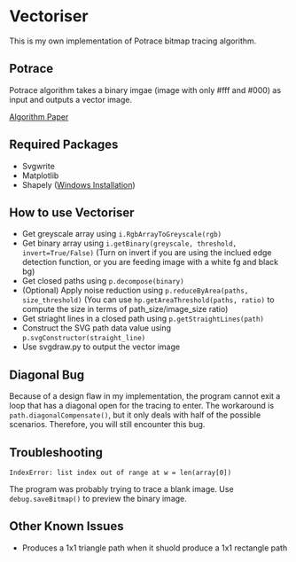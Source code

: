 # Vectoriser
This is my own implementation of Potrace bitmap tracing algorithm.

## Potrace
Potrace algorithm takes a binary imgae (image with only #fff and #000) as input and outputs a vector image.

[Algorithm Paper](http://potrace.sourceforge.net/potrace.pdf)

## Required Packages
- Svgwrite
- Matplotlib
- Shapely ([Windows Installation](https://pypi.org/project/Shapely/#files))

## How to use Vectoriser
 - Get greyscale array using ``` i.RgbArrayToGreyscale(rgb) ```
 - Get binary array using ``` i.getBinary(greyscale, threshold, invert=True/False) ```
 (Turn on invert if you are using the inclued edge detection function, or you are feeding image with a white fg and black bg)
 - Get closed paths using ``` p.decompose(binary) ```
 - (Optional) Apply noise reduction using ```p.reduceByArea(paths, size_threshold)```
 (You can use ``` hp.getAreaThreshold(paths, ratio) ``` to compute the size in terms of path_size/image_size ratio)
 - Get striaght lines in a closed path using ```p.getStraightLines(path)```
 - Construct the SVG path data value using  ``` p.svgConstructor(straight_line) ```
 - Use svgdraw.<span></span>py to output the vector image

## Diagonal Bug
Because of a design flaw in my implementation, the program cannot exit a loop that has a diagonal open for the tracing to enter. The workaround is ```path.diagonalCompensate()```, but it only deals with half of the possible scenarios. Therefore, you will still encounter this bug.

## Troubleshooting
    IndexError: list index out of range at w = len(array[0])
The program was probably trying to trace a blank image. Use ```debug.saveBitmap()``` to preview the binary image.

## Other Known Issues
- Produces a 1x1 triangle path when it shuold produce a 1x1 rectangle path
